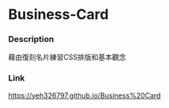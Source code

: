 # Business-Card
### Description
  藉由復刻名片練習CSS排版和基本觀念
### Link
https://yeh326797.github.io/Business%20Card
